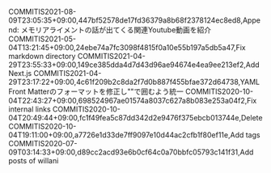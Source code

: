 COMMITIS2021-08-09T23:05:35+09:00,447bf52578de17fd36379a8b68f2378124ec8ed8,Append: メモリアライメントの話が出てくる関連Youtube動画を紹介
COMMITIS2021-05-04T13:21:45+09:00,24ebe74a7fc3098f4815f0a10e55b197a5db5a47,Fix markdown directory
COMMITIS2021-04-29T23:55:33+09:00,149ce385dda4d7d43d96ae94674e4ea9ee213ef2,Add Next.js
COMMITIS2021-04-29T23:17:22+09:00,4c61f209b2c8da2f7d0b887f455bfae372d64738,YAML Front Matterのフォーマットを修正し""で囲むよう統一
COMMITIS2020-10-04T22:43:27+09:00,698524967ae01574a8037c627a8b083e253a04f2,Fix internal links
COMMITIS2020-10-04T20:49:44+09:00,fc1f49fea5c87dd342d2e9476f375ebcb013744e,Delete <br/>
COMMITIS2020-10-04T19:11:00+09:00,a7726e1d33de7ff9097e10d44ac2cfb1f80ef11e,Add tags
COMMITIS2020-07-09T03:14:33+09:00,d89cc2acd93e6b0cf64c0a70bbfc05793c141f31,Add posts of willani
